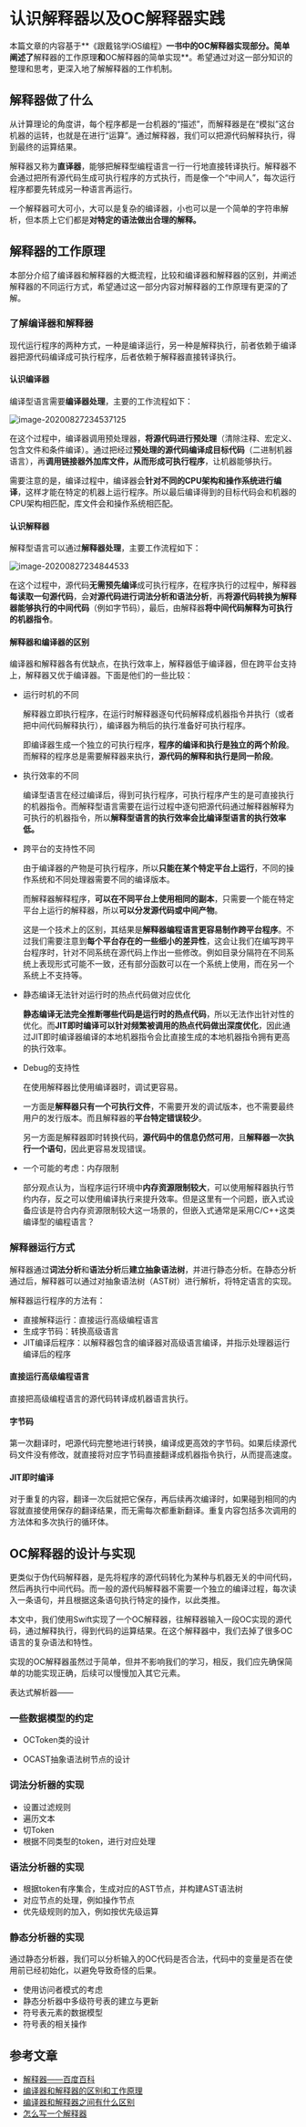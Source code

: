 # 认识解释器以及OC解释器实践

本篇文章的内容基于**《跟戴铭学iOS编程》**一书中的OC解释器实现部分。简单阐述了**解释器的工作原理**和**OC解释器的简单实现**。希望通过对这一部分知识的整理和思考，更深入地了解解释器的工作机制。

## 解释器做了什么

从计算理论的角度讲，每个程序都是一台机器的“描述”，而解释器是在“模拟”这台机器的运转，也就是在进行“运算”。通过解释器，我们可以把源代码解释执行，得到最终的运算结果。

解释器又称为**直译器**，能够把解释型编程语言一行一行地直接转译执行。解释器不会通过把所有源代码生成可执行程序的方式执行，而是像一个“中间人”，每次运行程序都要先转成另一种语言再运行。

一个解释器可大可小，大可以是复杂的编译器，小也可以是一个简单的字符串解析，但本质上它们都是**对特定的语法做出合理的解释。**

## 解释器的工作原理

本部分介绍了编译器和解释器的大概流程，比较和编译器和解释器的区别，并阐述解释器的不同运行方式，希望通过这一部分内容对解释器的工作原理有更深的了解。

### 了解编译器和解释器

现代运行程序的两种方式，一种是编译运行，另一种是解释执行，前者依赖于编译器把源代码编译成可执行程序，后者依赖于解释器直接转译执行。

#### 认识编译器

编译型语言需要**编译器处理**，主要的工作流程如下：

![image-20200827234537125](https://tva1.sinaimg.cn/large/007S8ZIlgy1gi5svto5vuj312c08imxs.jpg)

在这个过程中，编译器调用预处理器，**将源代码进行预处理**（清除注释、宏定义、包含文件和条件编译）。通过把经过**预处理的源代码编译成目标代码**（二进制机器语言），再**调用链接器外加库文件，从而形成可执行程序**，让机器能够执行。

需要注意的是，编译过程中，编译器会**针对不同的CPU架构和操作系统进行编译**，这样才能在特定的机器上运行程序。所以最后编译得到的目标代码会和机器的CPU架构相匹配，库文件会和操作系统相匹配。

#### 认识解释器

解释型语言可以通过**解释器处理**，主要工作流程如下：

![image-20200827234844533](https://tva1.sinaimg.cn/large/007S8ZIlgy1gi5syxgr0uj30fk07o3yn.jpg)

在这个过程中，源代码**无需预先编译**成可执行程序，在程序执行的过程中，解释器**每读取一句源代码**，会**对源代码进行词法分析和语法分析**，再**将源代码转换为解释器能够执行的中间代码**（例如字节码），最后，由解释器**将中间代码解释为可执行的机器指令**。

#### 解释器和编译器的区别

编译器和解释器各有优缺点，在执行效率上，解释器低于编译器，但在跨平台支持上，解释器又优于编译器。下面是他们的一些比较：

* 运行时机的不同

  解释器立即执行程序，在运行时解释器逐句代码解释成机器指令并执行（或者把中间代码解释执行），编译器为稍后的执行准备好可执行程序。

  即编译器生成一个独立的可执行程序，**程序的编译和执行是独立的两个阶段**。而解释的程序总是需要解释器来执行，**源代码的解释和执行是同一阶段**。

* 执行效率的不同

  编译型语言在经过编译后，得到可执行程序，可执行程序产生的是可直接执行的机器指令。而解释型语言需要在运行过程中逐句把源代码通过解释器解释为可执行的机器指令，所以**解释型语言的执行效率会比编译型语言的执行效率低。**

* 跨平台的支持性不同

  由于编译器的产物是可执行程序，所以**只能在某个特定平台上运行**，不同的操作系统和不同处理器需要不同的编译版本。

  而解释器解释程序，**可以在不同平台上使用相同的副本**，只需要一个能在特定平台上运行的解释器，所以**可以分发源代码或中间产物**。

  这是一个技术上的区别，其结果是**解释器编程语言更容易制作跨平台程序**。不过我们需要注意到**每个平台存在的一些细小的差异性**，这会让我们在编写跨平台程序时，针对不同系统在源代码上作出一些修改。例如目录分隔符在不同系统上表现形式可能不一致，还有部分函数可以在一个系统上使用，而在另一个系统上不支持等。

* 静态编译无法针对运行时的热点代码做对应优化

  **静态编译无法完全推断哪些代码是运行时的热点代码**，所以无法作出针对性的优化。而**JIT即时编译可以针对频繁被调用的热点代码做出深度优化**，因此通过JIT即时编译器编译的本地机器指令会比直接生成的本地机器指令拥有更高的执行效率。

* Debug的支持性

  在使用解释器比使用编译器时，调试更容易。

  一方面是**解释器只有一个可执行文件**，不需要开发的调试版本，也不需要最终用户的发行版本。而且解释器的**平台特定错误较少**。

  另一方面是解释器即时转换代码，**源代码中的信息仍然可用**，且**解释器一次执行一个语句**，因此更容易发现错误。

* 一个可能的考虑：内存限制

  部分观点认为，当程序运行环境中**内存资源限制较大**，可以使用解释器执行节约内存，反之可以使用编译执行来提升效率。但是这里有一个问题，嵌入式设备应该是符合内存资源限制较大这一场景的，但嵌入式通常是采用C/C++这类编译型的编程语言？

### 解释器运行方式

解释器通过**词法分析**和**语法分析**后**建立抽象语法树**，并进行静态分析。在静态分析通过后，解释器可以通过对抽象语法树（AST树）进行解析，将特定语言的实现。

解释器运行程序的方法有：

* 直接解释运行：直接运行高级编程语言
* 生成字节码：转换高级语言
* JIT编译后程序：以解释器包含的编译器对高级语言编译，并指示处理器运行编译后的程序

#### 直接运行高级编程语言

直接把高级编程语言的源代码转译成机器语言执行。

#### 

#### 字节码

第一次翻译时，吧源代码完整地进行转换，编译成更高效的字节码。如果后续源代码文件没有修改，就直接将对应字节码直接翻译成机器指令执行，从而提高速度。

#### JIT即时编译

对于重复的内容，翻译一次后就把它保存，再后续再次编译时，如果碰到相同的内容就直接使用保存的翻译结果，而无需每次都重新翻译。重复内容包括多次调用的方法体和多次执行的循环体。

## OC解释器的设计与实现

更类似于伪代码解释器，是先将程序的源代码转化为某种与机器无关的中间代码，然后再执行中间代码。而一般的源代码解释器不需要一个独立的编译过程，每次读入一条语句，并且根据这条语句执行特定的操作，以此类推。

本文中，我们使用Swift实现了一个OC解释器，往解释器输入一段OC实现的源代码，通过解释执行，得到代码的运算结果。在这个解释器中，我们去掉了很多OC语言的复杂语法和特性。

实现的OC解释器虽然过于简单，但并不影响我们的学习，相反，我们应先确保简单的功能实现正确，后续可以慢慢加入其它元素。

表达式解析器——

### 一些数据模型的约定

* OCToken类的设计

* OCAST抽象语法树节点的设计

### 词法分析器的实现

* 设置过滤规则
* 遍历文本
* 切Token
* 根据不同类型的token，进行对应处理

### 语法分析器的实现

* 根据token有序集合，生成对应的AST节点，并构建AST语法树
* 对应节点的处理，例如操作节点
* 优先级规则的加入，例如按优先级运算

### 静态分析器的实现

通过静态分析器，我们可以分析输入的OC代码是否合法，代码中的变量是否在使用前已经初始化，以避免导致奇怪的后果。

* 使用访问者模式的考虑
* 静态分析器中多级符号表的建立与更新
* 符号表元素的数据模型
* 符号表的相关操作

## 参考文章

* [解释器——百度百科]([https://baike.baidu.com/item/%E8%A7%A3%E9%87%8A%E5%99%A8/10418965?fr=aladdin](https://baike.baidu.com/item/解释器/10418965?fr=aladdin))
* [编译器和解释器的区别和工作原理](https://zhuanlan.zhihu.com/p/39141067)
* [编译器和解释器之间有什么区别](https://zhuanlan.zhihu.com/p/26838993)
* [怎么写一个解释器](http://www.yinwang.org/blog-cn/2012/08/01/interpreter)